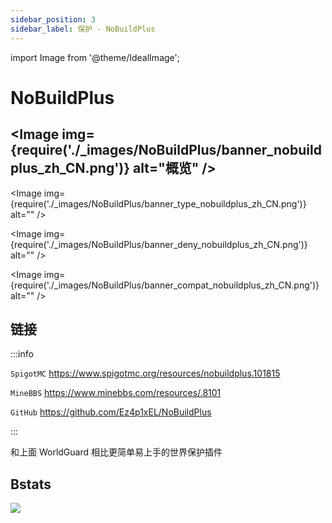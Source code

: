 ```yaml
---
sidebar_position: 3
sidebar_label: 保护 - NoBuildPlus
---
```


import Image from '@theme/IdealImage';

# NoBuildPlus

## <Image img={require('./_images/NoBuildPlus/banner_nobuildplus_zh_CN.png')} alt="概览" />

<Image img={require('./_images/NoBuildPlus/banner_type_nobuildplus_zh_CN.png')} alt="" />

<Image img={require('./_images/NoBuildPlus/banner_deny_nobuildplus_zh_CN.png')} alt="" />

<Image img={require('./_images/NoBuildPlus/banner_compat_nobuildplus_zh_CN.png')} alt="" />

## 链接

:::info

`SpigotMC` https://www.spigotmc.org/resources/nobuildplus.101815

`MineBBS` https://www.minebbs.com/resources/.8101

`GitHub` https://github.com/Ez4p1xEL/NoBuildPlus

:::

和上面 WorldGuard 相比更简单易上手的世界保护插件

## Bstats

[![](https://bstats.org/signatures/bukkit/NoBuildPlus.svg)](https://bstats.org/plugin/bukkit/NoBuildPlus/15126)
